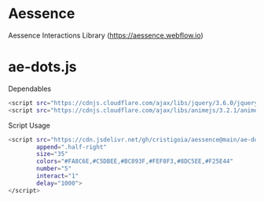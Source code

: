 # Aessence
Aessence Interactions Library (https://aessence.webflow.io)

# ae-dots.js

Dependables
```sh
<script src="https://cdnjs.cloudflare.com/ajax/libs/jquery/3.6.0/jquery.min.js"></script>
<script src="https://cdnjs.cloudflare.com/ajax/libs/animejs/3.2.1/anime.min.js"></script>
```

Script Usage
```sh
<script src="https://cdn.jsdelivr.net/gh/cristigoia/aessence@main/ae-dots.js"
        append=".half-right"
        size="35"
        colors="#FA8C6E,#C5DBEE,#BC893F,#FEF8F3,#8DC5EE,#F25E44"
        number="5"
        interact="1"
        delay="1000">
</script>
```
